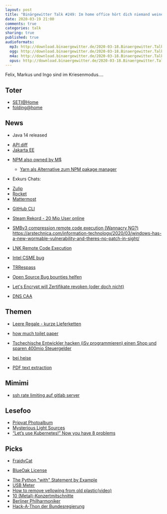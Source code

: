 ```yaml
---
layout: post
title: "Binärgewitter Talk #249: Im home office hört dich niemand weinen"
date: 2020-03-19 21:00
comments: true
categories: talk
sharing: true
published: true
audioformats:
  mp3: http://download.binaergewitter.de/2020-03-18.Binaergewitter.Talk.249.mp3
  ogg: http://download.binaergewitter.de/2020-03-18.Binaergewitter.Talk.249.ogg
  m4a: http://download.binaergewitter.de/2020-03-18.Binaergewitter.Talk.249.m4a
  opus: http://download.binaergewitter.de/2020-03-18.Binaergewitter.Talk.249.opus
---
```

Felix, Markus und Ingo sind im Kriesenmodus....

## Toter
- [SETI@Home]( https://www.bleepingcomputer.com/news/software/seti-home-search-for-alien-life-project-shuts-down-after-21-years/ )
- [folding@home]( https://foldingathome.org/ )

## News
- Java 14 released
 * [API diff]( http://cr.openjdk.java.net/~iris/se/14/latestSpec/apidiffs/overview-summary.html )
 * [Jakarta EE]( https://jakarta.ee/ )

- [NPM also owned by M$]( http://blog.npmjs.org/post/612764866888007680/next-phase-montage)
  * [Yarn als Alternative zum NPM pakage manager]( https://yarnpkg.com/ )

- Exkurs Chats:
 * [Zulip]( https://zulipchat.com/ )
 * [Rocket]( https://rocket.chat/ )
 * [Mattermost]( https://mattermost.com )

- [GitHub CLI]( https://cli.github.com/ )

- [Steam Rekord - 20 Mio User online]( https://www.heise.de/newsticker/meldung/Neuer-Steam-Rekord-20-Millionen-User-gleichzeitig-online-4683273.html )

- [SMBv3 compression remote code execution (Wannacry NG?)]( https://www.kb.cert.org/vuls/id/872016/ )
https://arstechnica.com/information-technology/2020/03/windows-has-a-new-wormable-vulnerability-and-theres-no-patch-in-sight/
- [LNK Remote Code Execution]( https://portal.msrc.microsoft.com/en-US/security-guidance/advisory/CVE-2020-0684 )
- [Intel CSME bug]( https://www.zdnet.com/article/intel-csme-bug-is-worse-than-previously-thought/ )
- [TRRespass]( https://www.heise.de/security/meldung/Rowhammer-reloaded-TRRespass-hebelt-DDR4-Schutzmechanismus-aus-4682519.html?wt_mc=rss.red.ho.ho.atom.beitrag.beitrag )
- [Open Source Bug bounties helfen]( https://www.theregister.co.uk/2020/03/13/open_source_bugs/ )
- [Let's Encrypt will Zertifikate revoken (oder doch nicht)]( https://community.letsencrypt.org/t/revoking-certain-certificates-on-march-4/114864 )
 * [DNS CAA]( https://de.wikipedia.org/wiki/DNS_Certification_Authority_Authorization )

## Themen

- [Leere Regale - kurze Lieferketten]( https://www.supermarktblog.com/2020/03/17/lebensmittel-logistik-in-der-corona-krise-warum-es-manchmal-etwas-dauert-bis-die-regale-im-supermarkt-wieder-aufgefuellt-sind/ )
- [how much toilet paper]( https://howmuchtoiletpaper.com/ )

- [Tschechische Entwickler hacken (iSv programmieren) einen Shop und sparen 400mio Steuergelder](https://fairznamka.cz/de-DE/About ) 
 * [bei heise](https://www.heise.de/newsticker/meldung/Tschechien-Programmierer-schenken-dem-Staat-einen-Onlineshop-4646400.html )
 - [PDF text extraction]( https://www.filingdb.com/pdf-text-extraction )

## Mimimi

- [ssh rate limiting auf gitlab server]()

## Lesefoo

- [Pripyat Photoalbum]( https://www.forgottenchernobyl.net/pripyat-1986-photoalbum-book )
- [Mysterious Light Sources]( https://altairspace.com/2020/03/02/mysterious-light-sources/ )
- [“Let’s use Kubernetes!” Now you have 8 problems]( https://pythonspeed.com/articles/dont-need-kubernetes/ )

## Picks

- [FraidyCat]( https://fraidyc.at/ )
 * [BlueOak License]( https://blueoakcouncil.org/license/1.0.0 )

- [The Python "with" Statement by Example]( https://preshing.com/20110920/the-python-with-statement-by-example/ )
- [USB Meter]( https://makeradvisor.com/um24-um24c-usb-meter-ruideng-review/ )
- [How to remove yellowing from old plastic(video)]( https://www.youtube.com/watch?v=jdWRsjnVD3s )
- [10 (Metal)-Konzertmitschnitte]( https://www.metal.de/specials/10-konzertmitschnitte-fur-die-corona-quarantane-405352/7/ )
- [Berliner Philharmoniker]( https://www.berliner-philharmoniker.de/titelgeschichten/20192020/digital-concert-hall/ )
- [Hack-A-Thon der Bundesregierung]( https://wirvsvirushackathon.org/ )



